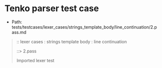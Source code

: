 # Tenko parser test case

- Path: tests/testcases/lexer_cases/strings_template_body/line_continuation/2.pass.md

> :: lexer cases : strings template body : line continuation
>
> ::> 2.pass
>
> Imported lexer test
>
> <template body> line continuations are okay and crlf is considered one newline, not two, so it can be line-continuation-escaped like this

## PASS

## Input

`````js
`${"-->"}\
${"<--"}`
;
`${"-->"}pre\
${"<--"}`
;
`${"-->"}\
post${"<--"}`
;
`${"-->"}pre\
post${"<--"}`
`````

## Output

_Note: the whole output block is auto-generated. Manual changes will be overwritten!_

Below follow outputs in four parsing modes: sloppy mode, strict mode script goal, module goal, web compat mode (always sloppy).

Note that the output parts are auto-generated by the test runner to reflect actual result.

### Sloppy mode

Parsed with script goal and as if the code did not start with strict mode header.

`````
ast: {
  type: 'Program',
  loc:{start:{line:1,column:0},end:{line:11,column:13},source:''},
  body: [
    {
      type: 'ExpressionStatement',
      loc:{start:{line:1,column:0},end:{line:3,column:1},source:''},
      expression: {
        type: 'TemplateLiteral',
        loc:{start:{line:1,column:0},end:{line:2,column:9},source:''},
        expressions: [
          {
            type: 'Literal',
            loc:{start:{line:1,column:3},end:{line:1,column:8},source:''},
            value: '-->',
            raw: '"-->"'
          },
          {
            type: 'Literal',
            loc:{start:{line:2,column:2},end:{line:2,column:7},source:''},
            value: '<--',
            raw: '"<--"'
          }
        ],
        quasis: [
          {
            type: 'TemplateElement',
            loc:{start:{line:1,column:1},end:{line:1,column:1},source:''},
            tail: false,
            value: { raw: '', cooked: '' }
          },
          {
            type: 'TemplateElement',
            loc:{start:{line:1,column:9},end:{line:2,column:0},source:''},
            tail: false,
            value: { raw: '\\\n', cooked: '' }
          },
          {
            type: 'TemplateElement',
            loc:{start:{line:2,column:8},end:{line:2,column:8},source:''},
            tail: true,
            value: { raw: '', cooked: '' }
          }
        ]
      }
    },
    {
      type: 'ExpressionStatement',
      loc:{start:{line:4,column:0},end:{line:6,column:1},source:''},
      expression: {
        type: 'TemplateLiteral',
        loc:{start:{line:4,column:0},end:{line:5,column:9},source:''},
        expressions: [
          {
            type: 'Literal',
            loc:{start:{line:4,column:3},end:{line:4,column:8},source:''},
            value: '-->',
            raw: '"-->"'
          },
          {
            type: 'Literal',
            loc:{start:{line:5,column:2},end:{line:5,column:7},source:''},
            value: '<--',
            raw: '"<--"'
          }
        ],
        quasis: [
          {
            type: 'TemplateElement',
            loc:{start:{line:4,column:1},end:{line:4,column:1},source:''},
            tail: false,
            value: { raw: '', cooked: '' }
          },
          {
            type: 'TemplateElement',
            loc:{start:{line:4,column:9},end:{line:5,column:0},source:''},
            tail: false,
            value: { raw: 'pre\\\n', cooked: 'pre' }
          },
          {
            type: 'TemplateElement',
            loc:{start:{line:5,column:8},end:{line:5,column:8},source:''},
            tail: true,
            value: { raw: '', cooked: '' }
          }
        ]
      }
    },
    {
      type: 'ExpressionStatement',
      loc:{start:{line:7,column:0},end:{line:9,column:1},source:''},
      expression: {
        type: 'TemplateLiteral',
        loc:{start:{line:7,column:0},end:{line:8,column:13},source:''},
        expressions: [
          {
            type: 'Literal',
            loc:{start:{line:7,column:3},end:{line:7,column:8},source:''},
            value: '-->',
            raw: '"-->"'
          },
          {
            type: 'Literal',
            loc:{start:{line:8,column:6},end:{line:8,column:11},source:''},
            value: '<--',
            raw: '"<--"'
          }
        ],
        quasis: [
          {
            type: 'TemplateElement',
            loc:{start:{line:7,column:1},end:{line:7,column:1},source:''},
            tail: false,
            value: { raw: '', cooked: '' }
          },
          {
            type: 'TemplateElement',
            loc:{start:{line:7,column:9},end:{line:8,column:4},source:''},
            tail: false,
            value: { raw: '\\\npost', cooked: 'post' }
          },
          {
            type: 'TemplateElement',
            loc:{start:{line:8,column:12},end:{line:8,column:12},source:''},
            tail: true,
            value: { raw: '', cooked: '' }
          }
        ]
      }
    },
    {
      type: 'ExpressionStatement',
      loc:{start:{line:10,column:0},end:{line:11,column:13},source:''},
      expression: {
        type: 'TemplateLiteral',
        loc:{start:{line:10,column:0},end:{line:11,column:13},source:''},
        expressions: [
          {
            type: 'Literal',
            loc:{start:{line:10,column:3},end:{line:10,column:8},source:''},
            value: '-->',
            raw: '"-->"'
          },
          {
            type: 'Literal',
            loc:{start:{line:11,column:6},end:{line:11,column:11},source:''},
            value: '<--',
            raw: '"<--"'
          }
        ],
        quasis: [
          {
            type: 'TemplateElement',
            loc:{start:{line:10,column:1},end:{line:10,column:1},source:''},
            tail: false,
            value: { raw: '', cooked: '' }
          },
          {
            type: 'TemplateElement',
            loc:{start:{line:10,column:9},end:{line:11,column:4},source:''},
            tail: false,
            value: { raw: 'pre\\\npost', cooked: 'prepost' }
          },
          {
            type: 'TemplateElement',
            loc:{start:{line:11,column:12},end:{line:11,column:12},source:''},
            tail: true,
            value: { raw: '', cooked: '' }
          }
        ]
      }
    }
  ]
}

tokens (25x):
       TICK_HEAD STRING_DOUBLE TICK_BODY STRING_DOUBLE TICK_TAIL
       PUNC_SEMI TICK_HEAD STRING_DOUBLE TICK_BODY STRING_DOUBLE
       TICK_TAIL PUNC_SEMI TICK_HEAD STRING_DOUBLE TICK_BODY
       STRING_DOUBLE TICK_TAIL PUNC_SEMI TICK_HEAD STRING_DOUBLE
       TICK_BODY STRING_DOUBLE TICK_TAIL ASI
`````

### Strict mode

Parsed with script goal but as if it was starting with `"use strict"` at the top.

_Output same as sloppy mode._

### Module goal

Parsed with the module goal.

_Output same as sloppy mode._

### Web compat mode

Parsed in sloppy script mode but with the web compat flag enabled.

_Output same as sloppy mode._

## AST Printer

Printer output different from input [sloppy]:

````js
`${"-->"}\
${"<--"}`;
`${"-->"}pre\
${"<--"}`;
`${"-->"}\
post${"<--"}`;
`${"-->"}pre\
post${"<--"}`;
````

Produces same AST
